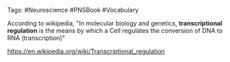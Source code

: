 Tags: #Neuroscience #PNSBook #Vocabulary 

According to wikipedia, "In molecular biology and genetics, **transcriptional regulation** is the means by which a Cell regulates the conversion of DNA to RNA (transcription)"

https://en.wikipedia.org/wiki/Transcriptional_regulation

